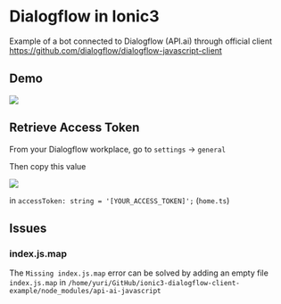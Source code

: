 # Dialogflow in Ionic3
Example of a bot connected to Dialogflow (API.ai) through official client https://github.com/dialogflow/dialogflow-javascript-client

## Demo
<img src="https://media.giphy.com/media/QmKNsPkPiaItNdUtni/giphy.gif">

## Retrieve Access Token
From your Dialogflow workplace, go to `settings` -> `general`

Then copy this value

<img src="https://image.ibb.co/mtoF8c/Dialogflow_1.png">

in `accessToken: string = '[YOUR_ACCESS_TOKEN]';` (`home.ts`)

## Issues
### index.js.map
The `Missing index.js.map` error can be solved by adding an empty file `index.js.map` in `/home/yuri/GitHub/ionic3-dialogflow-client-example/node_modules/api-ai-javascript`
